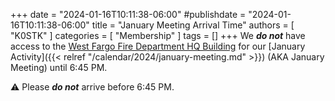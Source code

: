 +++
date = "2024-01-16T10:11:38-06:00"
#publishdate = "2024-01-16T10:11:38-06:00"
title = "January Meeting Arrival Time"
authors = [ "K0STK" ]
categories = [ "Membership" ]
tags = []
+++
We ***do not*** have access to the
[West Fargo Fire Department HQ Building](/places/west-fargo-fire-department-headquarters/)
for our
[January Activity]({{< relref "/calendar/2024/january-meeting.md" >}})
(AKA January Meeting) until 6:45 PM.

:warning: Please ***do not*** arrive before 6:45 PM.
<!--more-->

